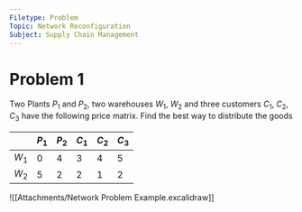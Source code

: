 ```yaml
---
Filetype: Problem
Topic: Network Reconfiguration
Subject: Supply Chain Management
---
```

# Problem 1


Two Plants $P_1$ and $P_2$, two warehouses $W_1$, $W_2$ and three customers $C_1$, $C_2$, $C_3$ have the following price matrix.
Find the best way to distribute the goods

|       | $P_1$ | $P_2$ | $C_1$ | $C_2$ | $C_3$ |
| ----- | ----- | ----- | ----- | ----- | ----- |
| $W_1$ | 0     | 4     | 3     | 4     | 5     |
| $W_2$ | 5     | 2     | 2     | 1     | 2     |


![[Attachments/Network Problem Example.excalidraw]]
